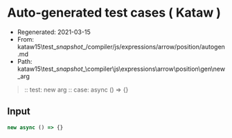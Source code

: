 # Auto-generated test cases ( Kataw )
- Regenerated: 2021-03-15
- From: kataw15\test\__snapshot__/compiler/js/expressions/arrow/position/autogen.md
- Path: kataw15\test\__snapshot__\compiler\js\expressions\arrow\position\gen\new_arg
> :: test: new arg
> :: case: async () => {}
## Input

`````js
new async () => {}
`````
